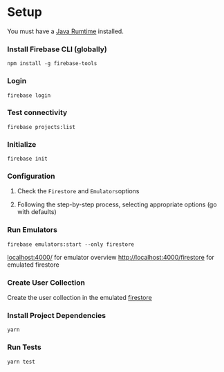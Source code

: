 # Setup

You must have a [Java Rumtime](https://www.java.com/en/download/) installed.

### Install Firebase CLI (globally)

`npm install -g firebase-tools`

### Login

`firebase login`

### Test connectivity 

`firebase projects:list`

### Initialize

`firebase init`

### Configuration

1. Check the `Firestore` and `Emulators`options

2. Following the step-by-step process, selecting appropriate options (go with defaults)


### Run Emulators 

`firebase emulators:start --only firestore`

[localhost:4000/](http://localhost:4000/]) for emulator overview
[http://localhost:4000/firestore](http://localhost:4000/firestore]) for emulated firestore


### Create User Collection
Create the user collection in the emulated [firestore](http://localhost:4000/firestore])


### Install Project Dependencies

`yarn`


### Run Tests
`yarn test`